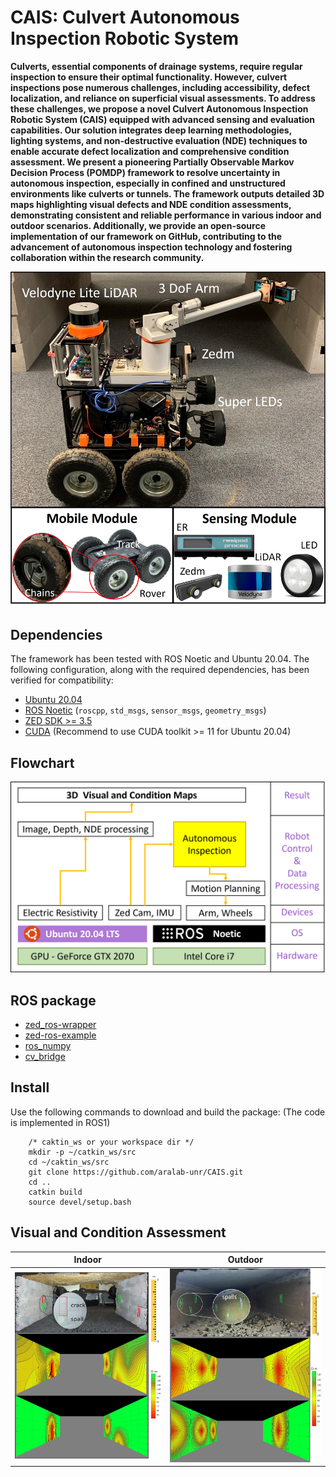 # CAIS: Culvert Autonomous Inspection Robotic System

**Culverts, essential components of drainage systems, require regular inspection to ensure their optimal functionality. However, culvert inspections pose numerous challenges, including accessibility, defect localization, and reliance on superficial visual assessments. To address these challenges, we propose a novel  Culvert Autonomous Inspection Robotic System (CAIS) equipped with advanced sensing and evaluation capabilities. Our solution integrates deep learning methodologies, lighting systems, and non-destructive evaluation (NDE) techniques to enable accurate defect localization and comprehensive condition assessment. We present a pioneering Partially Observable Markov Decision Process (POMDP) framework to resolve uncertainty in autonomous inspection, especially in confined and unstructured environments like culverts or tunnels. The framework outputs detailed 3D maps highlighting visual defects and NDE condition assessments, demonstrating consistent and reliable performance in various indoor and outdoor scenarios. Additionally, we provide an open-source implementation of our framework on GitHub, contributing to the advancement of autonomous inspection technology and fostering collaboration within the research community.**
<p align='center'>
    <img src="./pic/robot.jpg" alt="drawing" width="800"/>
</p>

## Dependencies
The framework has been tested with ROS Noetic and Ubuntu 20.04. The following configuration, along with the required dependencies, has been verified for compatibility:

- [Ubuntu 20.04](https://releases.ubuntu.com/focal/)
- [ROS Noetic](http://wiki.ros.org/noetic/Installation/Ubuntu) (```roscpp```, ```std_msgs```, ```sensor_msgs```, ```geometry_msgs```)
- [ZED SDK >= 3.5](https://www.stereolabs.com/developers)
- [CUDA](https://developer.nvidia.com/cuda-downloads) (Recommend to use CUDA toolkit >= 11 for Ubuntu 20.04)

## Flowchart
<p align='center'>
    <img src="./pic/flowchart.png" alt="drawing" width="800"/>
</p>

## ROS package
- [zed_ros-wrapper](https://github.com/stereolabs/zed-ros-wrapper)
- [zed-ros-example](https://github.com/stereolabs/zed-ros-examples)
- [ros_numpy](https://github.com/eric-wieser/ros_numpy)
- [cv_bridge](https://github.com/ros-perception/vision_opencv)

## Install
Use the following commands to download and build the package: (The code is implemented in ROS1)

```
    /* caktin_ws or your workspace dir */ 
    mkdir -p ~/catkin_ws/src 
    cd ~/caktin_ws/src    
    git clone https://github.com/aralab-unr/CAIS.git
    cd ..
    catkin build
    source devel/setup.bash
```

## Visual and Condition Assessment
Indoor            |  Outdoor
:-------------------------:|:-------------------------:
![](https://github.com/aralab-unr/CAIS/blob/main/pic/fusion.jpg)  |  ![](https://github.com/aralab-unr/CAIS/blob/main/pic/fusion_outdoor.jpg)
